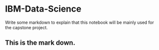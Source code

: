 # IBM-Data-Science
Write some markdown to explain that this notebook will be mainly used for the capstone project.
## This is the mark down.
